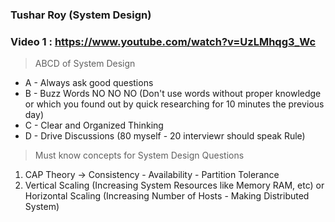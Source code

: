 ### Tushar Roy (System Design)

### Video 1 : https://www.youtube.com/watch?v=UzLMhqg3_Wc

> ABCD of System Design
* A - Always ask good questions
* B - Buzz Words NO NO NO (Don't use words without proper knowledge or which you found out by quick researching for 10 minutes the previous day) 
* C - Clear and Organized Thinking
* D - Drive Discussions (80 myself - 20 interviewr should speak Rule)

> Must know concepts for System Design Questions
1. CAP Theory -> Consistency - Availability - Partition Tolerance
2. Vertical Scaling (Increasing System Resources like Memory RAM, etc) or Horizontal Scaling (Increasing Number of Hosts - Making Distributed System)
